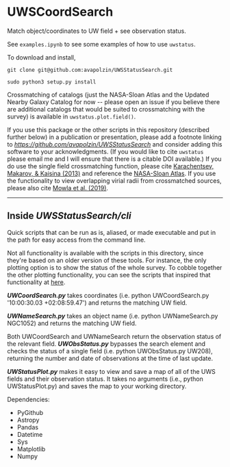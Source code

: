 # UWSCoordSearch
Match object/coordinates to UW field + see observation status.

See `examples.ipynb` to see some examples of how to use `uwstatus`.

To download and install,
```
git clone git@github.com:avapolzin/UWSStatusSearch.git

sudo python3 setup.py install
```

Crossmatching of catalogs (just the NASA-Sloan Atlas and the Updated Nearby Galaxy Catalog for now -- please open an issue if you believe there are additional catalogs that would be suited to crossmatching with the survey) is available in `uwstatus.plot.field()`.

If you use this package or the other scripts in this repository (described further below) in a publication or presentation, please add a footnote linking to _https://github.com/avapolzin/UWSStatusSearch_ and consider adding this software to your acknowledgments. (If you would like to cite `uwstatus` please email me and I will ensure that there is a citable DOI available.) If you do use the single field crossmatching function, please cite [Karachentsev, Makarov, & Kaisina (2013)](https://ui.adsabs.harvard.edu/abs/2013AJ....145..101K/abstract) and reference the [NASA-Sloan Atlas](http://nsatlas.org/data). If you use the functionality to view overlapping virial radii from crossmatched sources, please also cite [Mowla et al. (2019)](https://ui.adsabs.harvard.edu/abs/2019ApJ...872L..13M/abstract).

***
## Inside _UWSStatusSearch/cli_
Quick scripts that can be run as is, aliased, or made executable and put in the path for easy access from the command line.

Not all functionality is available with the scripts in this directory, since they're based on an older version of these tools. For instance, the only plotting option is to show the status of the whole survey. To cobble together the other plotting functionality, you can see the scripts that inspired that functionality at [here](https://github.com/avapolzin/DFUltrawide).

***UWCoordSearch.py*** takes coordinates (i.e. python UWCoordSearch.py '10:00:30.03 +02:08:59.47') and returns the matching UW field. 

***UWNameSearch.py*** takes an object name (i.e. python UWNameSearch.py NGC1052) and returns the matching UW field.

Both UWCoordSearch and UWNameSearch return the observation status of the relevant field. ***UWObsStatus.py*** bypasses the search element and checks the status of a single field (i.e. python UWObsStatus.py UW208), returning the number and date of observations at the time of last update.

***UWStatusPlot.py*** makes it easy to view and save a map of all of the UWS fields and their observation status. It takes no arguments (i.e., python UWStatusPlot.py) and saves the map to your working directory.


Dependencies:
  - PyGithub
  - Astropy
  - Pandas
  - Datetime
  - Sys
  - Matplotlib
  - Numpy




